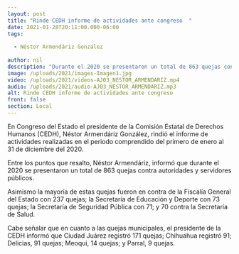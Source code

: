 ```yaml
---
layout: post
title: "Rinde CEDH informe de actividades ante congreso  "
date: 2021-01-28T20:11:00.000-06:00
tags:
  
  - Néstor Armendáriz González
  
author: nil
description: "Durante el 2020 se presentaron un total de 863 quejas contra autoridades y servidores públicos"
image: /uploads/2021/images-Imagen1.jpg
video: /uploads/2021/videos-AJ03_NESTOR_ARMENDARIZ.mp4
audio: /uploads/2021/audio-AJ03_NESTOR_ARMENDARIZ.mp3
alt: Rinde CEDH informe de actividades ante congreso  
front: false
section: Local
---
```


En Congreso del Estado el presidente de la Comisión Estatal de Derechos Humanos (CEDH), Néstor Armendáriz González, rindió el informe de actividades realizadas en el periodo comprendido del primero de enero al 31 de diciembre del 2020.

Entre los puntos que resalto, Néstor Armendáriz, informó que durante el 2020 se presentaron un total de 863 quejas contra autoridades y servidores públicos.

Asimismo la mayoría de estas quejas fueron en contra de la Fiscalía General del Estado con 237 quejas; la Secretaría de Educación y Deporte con 73 quejas; la Secretaría de Seguridad Pública con 71; y 70 contra la Secretaría de Salud.

Cabe señalar que en cuanto a las quejas municipales, el presidente de la CEDH informó que Ciudad Juárez registró 171 quejas; Chihuahua registró 91; Delicias, 91 quejas; Meoqui, 14 quejas; y Parral, 9 quejas.
